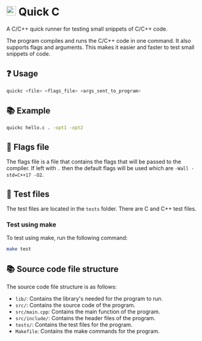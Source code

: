 # <img src="https://raw.githubusercontent.com/awesomelewis2007/quickc/master/logo.png" width=25> Quick C
A C/C++ quick runner for testing small snippets of C/C++ code.

The program compiles and runs the C/C++ code in one command. It also supports flags and arguments. This makes it easier and faster to test small snippets of code.

## ❓ Usage
```bash
quickc <file> <flags_file> <args_sent_to_program>
```

## 📚 Example
```bash
quickc hello.c . -opt1 -opt2
```

## 📝 Flags file
The flags file is a file that contains the flags that will be passed to the compiler. If left with `.` then the default flags will be used which are `-Wall -std=C++17 -O2`.

## 📖 Test files
The test files are located in the `tests` folder. There are C and C++ test files.

### Test using make
To test using make, run the following command:
```bash
make test
```

## 📚 Source code file structure
The source code file structure is as follows:
- `lib/`: Contains the library's needed for the program to run.
- `src/`: Contains the source code of the program.
- `src/main.cpp`: Contains the main function of the program.
- `src/include/`: Contains the header files of the program.
- `tests/`: Contains the test files for the program.
- `Makefile`: Contains the make commands for the program.

